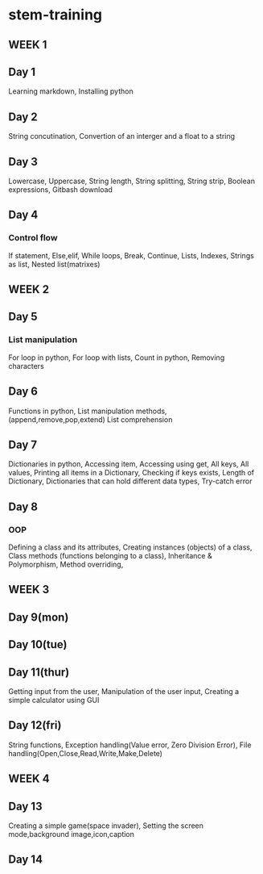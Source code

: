 # stem-training
## WEEK 1
## Day 1
Learning markdown,
Installing python
## Day 2
String concutination,
Convertion of an interger and a float to a string
## Day 3
Lowercase,
Uppercase,
String length,
String splitting,
String strip,
Boolean expressions,
Gitbash download

## Day 4
### Control flow
If statement,
Else,elif,
While loops,
Break,
Continue,
Lists,
Indexes,
Strings as list,
Nested list(matrixes)
## WEEK 2
## Day 5
### List manipulation
For loop in python,
For loop with lists,
Count in python,
Removing characters

## Day 6
Functions in python,
List manipulation methods,(append,remove,pop,extend)
List comprehension 

## Day 7
Dictionaries in python,
Accessing item,
Accessing using get,
All keys,
All values,
Printing all items in a Dictionary,
Checking if keys exists,
Length of Dictionary,
Dictionaries that can hold different data types,
Try-catch error


## Day 8
### OOP
Defining a class and its attributes,
Creating instances (objects) of a class,
Class methods (functions belonging to a class),
Inheritance & Polymorphism,
Method overriding,

## WEEK 3

## Day 9(mon)
## Day 10(tue)
## Day 11(thur)
Getting input from the user,
Manipulation of the user input,
Creating a simple calculator using GUI

## Day 12(fri)
String functions,
Exception handling(Value error, Zero Division Error),
File handling(Open,Close,Read,Write,Make,Delete)
## WEEK 4
## Day 13
Creating a simple game(space invader),
Setting the screen mode,background image,icon,caption
## Day 14



